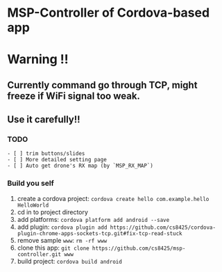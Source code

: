 # MSP-Controller of Cordova-based app

# Warning !!
## Currently command go through TCP, might freeze if WiFi signal too weak.
## Use it carefully!!

### TODO
	- [ ] trim buttons/slides
	- [ ] More detailed setting page
	- [ ] Auto get drone's RX map (by `MSP_RX_MAP`)


### Build you self
1. create a cordova project: `cordova create hello com.example.hello HelloWorld`
2. cd in to project directory
3. add platforms: `cordova platform add android --save`
4. add plugin: `cordova plugin add https://github.com/cs8425/cordova-plugin-chrome-apps-sockets-tcp.git#fix-tcp-read-stuck`
5. remove sample `www`: `rm -rf www`
6. clone this app: `git clone https://github.com/cs8425/msp-controller.git www`
7. build project: `cordova build android`


